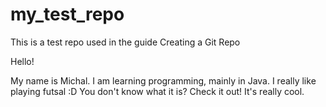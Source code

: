 # my_test_repo
This is a test repo used in the guide Creating a Git Repo

Hello!

My name is Michal. I am learning programming, mainly in Java. 
I really like playing futsal :D You don't know what it is? Check it out!
It's really cool.
